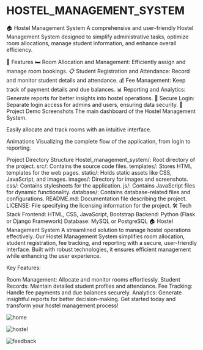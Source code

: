 # HOSTEL_MANAGEMENT_SYSTEM
🏠 Hostel Management System
A comprehensive and user-friendly Hostel Management System designed to simplify administrative tasks, optimize room allocations, manage student information, and enhance overall efficiency.

📌 Features
🛏️ Room Allocation and Management: Efficiently assign and manage room bookings.
📋 Student Registration and Attendance: Record and monitor student details and attendance.
💰 Fee Management: Keep track of payment details and due balances.
📊 Reporting and Analytics: Generate reports for better insights into hostel operations.
🔐 Secure Login: Separate login access for admins and users, ensuring data security.
🎥 Project Demo
Screenshots
The main dashboard of the Hostel Management System.

Easily allocate and track rooms with an intuitive interface.

Animations
Visualizing the complete flow of the application, from login to reporting.

Project Directory Structure
Hostel_management_system/: Root directory of the project.
src/: Contains the source code files.
templates/: Stores HTML templates for the web pages.
static/: Holds static assets like CSS, JavaScript, and images.
images/: Directory for images and screenshots.
css/: Contains stylesheets for the application.
js/: Contains JavaScript files for dynamic functionality.
database/: Contains database-related files and configurations.
README.md: Documentation file describing the project.
LICENSE: File specifying the licensing information for the project.
🛠️ Tech Stack
Frontend: HTML, CSS, JavaScript, Bootstrap
Backend: Python (Flask or Django Framework)
Database: MySQL or PostgreSQL
🏠 Hostel Management System
A streamlined solution to manage hostel operations effectively. Our Hostel Management System simplifies room allocation, student registration, fee tracking, and reporting with a secure, user-friendly interface. Built with robust technologies, it ensures efficient management while enhancing the user experience.

Key Features:

Room Management: Allocate and monitor rooms effortlessly.
Student Records: Maintain detailed student profiles and attendance.
Fee Tracking: Handle fee payments and due balances securely.
Analytics: Generate insightful reports for better decision-making.
Get started today and transform your hostel management process!

![home](https://github.com/user-attachments/assets/43d4cc5c-a0d4-4d2b-beca-c900515b3614) 

![hostel](https://github.com/user-attachments/assets/8f080de7-057d-45d3-966d-b2a85f85e84b)

![feedback](https://github.com/user-attachments/assets/8338acfd-cad8-46ff-9a33-d96816e89bcb)
